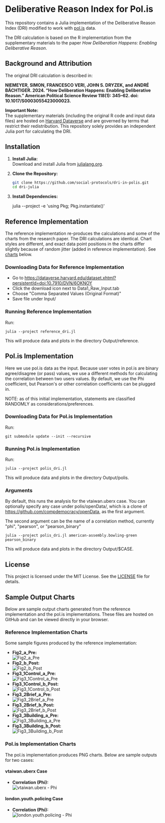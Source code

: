 # Deliberative Reason Index for Pol.is

This repository contains a Julia implementation of the Deliberative Reason Index (DRI) modified to work with [pol.is](https://pol.is/) data.

The DRI calculation is based on the R implementation from the supplementary materials to the paper *How Deliberation Happens: Enabling Deliberative Reason*.

## Background and Attribution

The original DRI calculation is described in:

**NIEMEYER, SIMON, FRANCESCO VERI, JOHN S. DRYZEK, and ANDRÉ BÄCHTIGER. 2024. “How Deliberation Happens: Enabling Deliberative Reason.” American Political Science Review 118(1): 345–62. doi: 10.1017/S0003055423000023.**

**Important Note:**  
The supplementary materials (including the original R code and input data files) are hosted on [Harvard Dataverse](https://dataverse.harvard.edu/dataset.xhtml?persistentId=doi:10.7910/DVN/6OKNOY) and are governed by terms that restrict their redistribution. This repository solely provides an independent Julia port for calculating the DRI.

## Installation

1. **Install Julia:**  
   Download and install Julia from [julialang.org](https://julialang.org/downloads/).

2. **Clone the Repository:**  
   ```bash
   git clone https://github.com/social-protocols/dri-in-polis.git
   cd dri-julia
   ```

3. **Install Dependencies:**

   julia --project -e 'using Pkg; Pkg.instantiate()'



## Reference Implementation

The reference implementation re-produces the calculations and some of the charts from the research paper. The DRI calculations are identical. Chart styles are different, and exact data point positions in the charts differ slightly because of random jitter (added in reference implementation). See [charts](#reference-implementation-charts) below.

### Downloading Data for Reference Implementation

- Go to https://dataverse.harvard.edu/dataset.xhtml?persistentId=doi:10.7910/DVN/6OKNOY
- Click the download icon next to Data1_Raw_Input.tab
- Choose "Comma Separated Values (Original Format)"
- Save file under Input/ 

### Running Reference Implementation

Run:

    julia --project reference_dri.jl

This will produce data and plots in the directory Output/reference.


## Pol.is Implementation

Here we use pol.is data as the input. Because user votes in pol.is are binary agree/disagree (or pass) values, we use a different methods for calculating the correlation between two users values. By default, we use the Phi coefficient, but Pearson's or other correlation coefficients can be plugged in. 

NOTE: as of this initial implementation, statements are classified RANDOMLY as considerations/preferences.


### Downloading Data for Pol.is Implementation

Run:

    git submodule update --init --recursive

### Running Pol.is Implementation

Run:

    julia --project polis_dri.jl

This will produce data and plots in the directory Output/polis.


### Arguments

By default, this runs the analysis for the vtaiwan.uberx case. You can optionally specify any case under polis/openData/, which is a clone of https://github.com/compdemocracy/openData, as the first argument.

The second argument can be the name of a correlation method, currently "phi", "pearson", or "pearson_binary"

    julia --project polis_dri.jl american-assembly.bowling-green pearson_binary

This will produce data and plots in the directory Output/$CASE.

## License

This project is licensed under the MIT License. See the [LICENSE](LICENSE) file for details.

## Sample Output Charts

Below are sample output charts generated from the reference implementation and the pol.is implementations. These files are hosted on GitHub and can be viewed directly in your browser.

### Reference Implementation Charts

Some sample figures produced by the reference implementation:

- **Fig2_a_Pre:**  
  ![Fig2_a_Pre](https://raw.githubusercontent.com/social-protocols/dri-in-polis/master/SampleOutput/reference/Figures/Fig2_a_Pre.png)
- **Fig2_b_Post:**  
  ![Fig2_b_Post](https://raw.githubusercontent.com/social-protocols/dri-in-polis/master/SampleOutput/reference/Figures/Fig2_b_Post.png)
- **Fig3_1Control_a_Pre:**  
  ![Fig3_1Control_a_Pre](https://raw.githubusercontent.com/social-protocols/dri-in-polis/master/SampleOutput/reference/Figures/Fig3_1Control_a_Pre.png)
- **Fig3_1Control_b_Post:**  
  ![Fig3_1Control_b_Post](https://raw.githubusercontent.com/social-protocols/dri-in-polis/master/SampleOutput/reference/Figures/Fig3_1Control_b_Post.png)
- **Fig3_2Brief_a_Pre:**  
  ![Fig3_2Brief_a_Pre](https://raw.githubusercontent.com/social-protocols/dri-in-polis/master/SampleOutput/reference/Figures/Fig3_2Brief_a_Pre.png)
- **Fig3_2Brief_b_Post:**  
  ![Fig3_2Brief_b_Post](https://raw.githubusercontent.com/social-protocols/dri-in-polis/master/SampleOutput/reference/Figures/Fig3_2Brief_b_Post.png)
- **Fig3_3Building_a_Pre:**  
  ![Fig3_3Building_a_Pre](https://raw.githubusercontent.com/social-protocols/dri-in-polis/master/SampleOutput/reference/Figures/Fig3_3Building_a_Pre.png)
- **Fig3_3Building_b_Post:**  
  ![Fig3_3Building_b_Post](https://raw.githubusercontent.com/social-protocols/dri-in-polis/master/SampleOutput/reference/Figures/Fig3_3Building_b_Post.png)

### Pol.is Implementation Charts

The pol.is implementation produces PNG charts. Below are sample outputs for two cases:

#### vtaiwan.uberx Case

- **Correlation (Phi):**  
  ![vtaiwan.uberx - Phi](https://raw.githubusercontent.com/social-protocols/dri-in-polis/master/SampleOutput/polis/vtaiwan.uberx/Figures/polis_dri_plot-phi.png)


#### london.youth.policing Case

- **Correlation (Phi):**  
  ![london.youth.policing - Phi](https://raw.githubusercontent.com/social-protocols/dri-in-polis/master/SampleOutput/polis/london.youth.policing/Figures/polis_dri_plot-phi.png)


